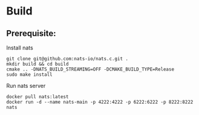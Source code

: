 # Build

## Prerequisite:

Install nats

```
git clone git@github.com:nats-io/nats.c.git .
mkdir build && cd build
cmake .. -DNATS_BUILD_STREAMING=OFF -DCMAKE_BUILD_TYPE=Release
sudo make install
```

Run nats server

```
docker pull nats:latest
docker run -d --name nats-main -p 4222:4222 -p 6222:6222 -p 8222:8222 nats
```
